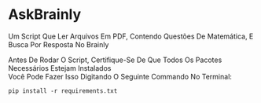 # AskBrainly
Um Script Que Ler Arquivos Em PDF, Contendo Questões De Matemática, E Busca Por Resposta No Brainly

Antes De Rodar O Script, Certifique-Se De Que Todos Os Pacotes Necessários Estejam Instalados  
Você Pode Fazer Isso Digitando O Seguinte Commando No Terminal:
```
pip install -r requirements.txt
```
